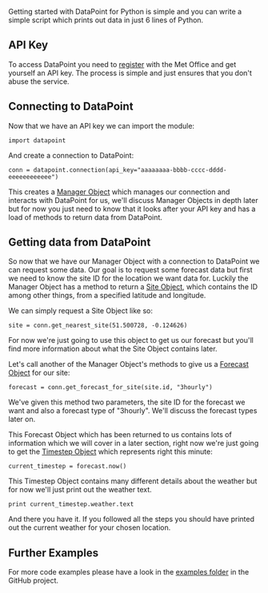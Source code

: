 Getting started with DataPoint for Python is simple and you can write a simple
script which prints out data in just 6 lines of Python.

## API Key

To access DataPoint you need to [register][1] with the Met Office and get yourself an
API key. The process is simple and just ensures that you don't abuse the service.

## Connecting to DataPoint

Now that we have an API key we can import the module:

```
import datapoint
```

And create a connection to DataPoint:

```
conn = datapoint.connection(api_key="aaaaaaaa-bbbb-cccc-dddd-eeeeeeeeeeee")
```

This creates a [Manager Object](objects.md#manager) which manages our connection
and interacts with DataPoint for us, we'll discuss Manager Objects in depth later
but for now you just need to know that it looks after your API key and has a load
of methods to return data from DataPoint.

## Getting data from DataPoint

So now that we have our Manager Object with a connection to DataPoint we can request
some data. Our goal is to request some forecast data but first we need to know the
site ID for the location we want data for. Luckily the Manager Object has a method
to return a [Site Object](objects.md#site), which contains the ID among other things,
from a specified latitude and longitude.

We can simply request a Site Object like so:

```
site = conn.get_nearest_site(51.500728, -0.124626)
```

For now we're just going to use this object to get us our forecast but you'll find
more information about what the Site Object contains later.

Let's call another of the Manager Object's methods to give us a [Forecast Object](objects.md#forecast)
for our site:

```
forecast = conn.get_forecast_for_site(site.id, "3hourly")
```

We've given this method two parameters, the site ID for the forecast we want and
also a forecast type of "3hourly". We'll discuss the forecast types later on.

This Forecast Object which has been returned to us contains lots of information
which we will cover in a later section, right now we're just going to get the
[Timestep Object](objects.md#timestep) which represents right this minute:

```
current_timestep = forecast.now()
```

This Timestep Object contains many different details about the weather but for
now we'll just print out the weather text.

```
print current_timestep.weather.text
```

And there you have it. If you followed all the steps you should have printed out
the current weather for your chosen location.

## Further Examples

For more code examples please have a look in the [examples folder][2] in the GitHub
project.


[1]: http://www.metoffice.gov.uk/datapoint/API
[2]: https://github.com/jacobtomlinson/datapoint-python/tree/master/examples
